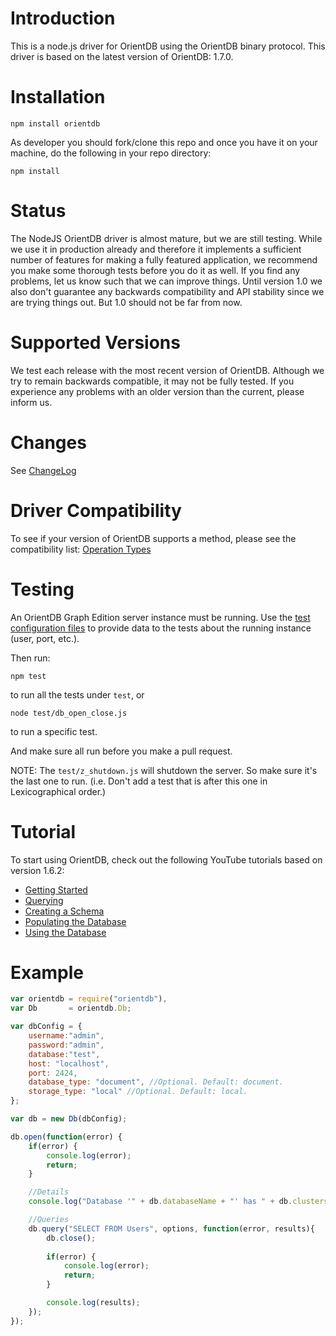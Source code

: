 Introduction
========

This is a node.js driver for OrientDB using the OrientDB binary protocol. This driver is based on the latest version of OrientDB: 1.7.0.

Installation
========

```
npm install orientdb
```

As developer you should fork/clone this repo and once you have it on your machine, do the following in your repo directory:

```
npm install
```

Status
========

The NodeJS OrientDB driver is almost mature, but we are still testing. While we use it in production already and therefore it implements a sufficient number of features for making a fully featured application, we recommend you make some thorough tests before you do it as well. If you find any problems, let us know such that we can improve things. Until version 1.0 we also don't guarantee any backwards compatibility and API stability since we are trying things out. But 1.0 should not be far from now.

Supported Versions
========

We test each release with the most recent version of OrientDB. Although we try to remain backwards compatible, it may not be fully tested. If you experience any problems with an older version than the current, please inform us.

Changes
========

See [ChangeLog](https://github.com/nitrog7/node-orientdb/blob/master/ChangeLog)

Driver Compatibility
========

To see if your version of OrientDB supports a method, please see the compatibility list: [Operation Types](https://github.com/orientechnologies/orientdb/wiki/Network-Binary-Protocol#operation-types)

Testing
========

An OrientDB Graph Edition server instance must be running. Use the [test configuration files](https://github.com/nitrog7/node-orientdb/tree/master/config/test) to provide data to the tests about the running instance (user, port, etc.).

Then run:

`npm test`

to run all the tests under `test`, or

`node test/db_open_close.js`

to run a specific test.

And make sure all run before you make a pull request.

NOTE: The `test/z_shutdown.js` will shutdown the server. So make sure it's the last one to run. (i.e. Don't add a test that is after this one in Lexicographical order.)

Tutorial
========

To start using OrientDB, check out the following YouTube tutorials based on version 1.6.2:
* [Getting Started](https://www.youtube.com/watch?v=X-pXqvVTK6E)
* [Querying](https://www.youtube.com/watch?v=w0VfWljYEbw)
* [Creating a Schema](https://www.youtube.com/watch?v=KzkjKwkpMII)
* [Populating the Database](https://www.youtube.com/watch?v=MeXLuErdDHw)
* [Using the Database](https://www.youtube.com/watch?v=oAeY-pXBi-I)

Example
========

```javascript
var orientdb = require("orientdb"),
var Db       = orientdb.Db;

var dbConfig = {
    username:"admin",
    password:"admin",
    database:"test",
    host: "localhost",
    port: 2424,
    database_type: "document", //Optional. Default: document.
    storage_type: "local" //Optional. Default: local.
};

var db = new Db(dbConfig);

db.open(function(error) {
    if(error) {
        console.log(error);
        return;
    }

    //Details
    console.log("Database '" + db.databaseName + "' has " + db.clusters.length + " clusters");

    //Queries
    db.query("SELECT FROM Users", options, function(error, results){
        db.close();
        
        if(error) {
            console.log(error);
            return;
        }

        console.log(results);
    });
});
```